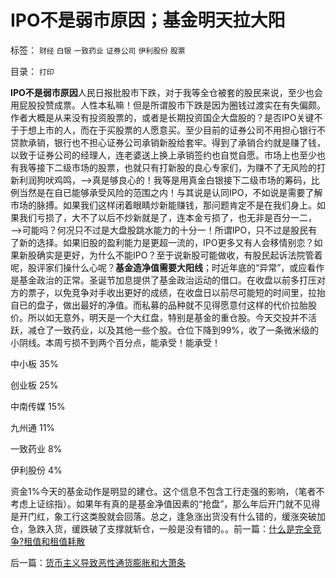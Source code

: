 # IPO不是弱市原因；基金明天拉大阳

标签： `财经` `白银` `一致药业` `证券公司` `伊利股份` `股票` 

目录： `打印`

**IPO不是弱市原因**人民日报批股市下跌，对于我等全仓被套的股民来说，至少也会用屁股投赞成票。人性本私嘛！但是所谓股市下跌是因为圈钱过渡实在有失偏颇。作者大概是从来没有投资股票的，或者是长期投资国企大盘股的？是否IPO关键不于于想上市的人，而在于买股票的人愿意买。至少目前的证券公司不用担心银行不贷款承销，银行也不担心证券公司承销新股给套牢。得到了承销合约就是赚了钱，以致于证券公司的经理人，连老婆送上换上承销签约也自觉自愿。市场上也至少也有我等接下二级市场的股票，也就只有打新股的良心专家们，为赚不了无风险的打新利润狗吠鸡鸣，——>真是够良心的！我等是用真金白银接下二级市场的筹码，比例当然是在自已能够承受风险的范围之内！与其说是认同IPO，不如说是需要了解市场的脉搏。如果我们这样闭着眼睛炒新能赚钱，那问题肯定不是在我们身上。如果我们亏损了，大不了以后不炒新就是了，连本金亏损了，也无非是百分一二，——>可能吗？何况只不过是大盘股跳水能力的十分一！所谓IPO，只不过是股民有了新的选择。如果旧股的盈利能力是更超一流的，IPO更多又有人会移情别恋？如果新股确实是更好，为什么不能IPO？至于说新股可能做收，有股民起诉法院管着呢，股评家们操什么心呢？**基金造净值需要大阳线**；时近年底的“异常”，或应看作是基金政治的正常。圣诞节加息提供了基金政治运动的借口。在收盘以前多打压对方的票子，以免竞争对手收出更好的成绩，在收盘日以前尽可能短的时间里，拉抬自已的盘子，做出最好的净值。而私募的品种就不见得愿意付这样的代价拉胎股价。所以如无意外，明天是一个大红盘，特别是基金的重仓股。今天交投并不活跃，减仓了一致药业，以及其他一些个股。仓位下降到99%，收了一条微米级的小阴线。本周亏损不到两个百分点，能承受！能承受！

中小板 35%

创业板 25%

中南传媒 15%

九州通 11%

一致药业 8%

伊利股份 4%

资金1%今天的基金动作是明显的建仓。这个信息不包含工行走强的影响，（笔者不考虑上证综指）。如果年有真的是基金净值因素的“抢盘”，那么年后开门就不见得是开门红，象工行这类股就会回落。总之，逢急涨出货没有什么错的，缓涨突破加仓，急跌入货，缓跌破了支撑就斩仓，一般是没有错的。。前一篇：[什么是完全竞争?租值和租值耗散](../../../2010/12/29/什么是完全竞争？租值和租值耗散.md)

后一篇：[货币主义导致恶性通货膨胀和大萧条](../../../2010/12/30/货币主义导致恶性通货膨胀和大萧条.md)